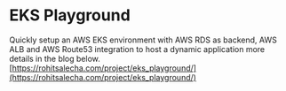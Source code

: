 # EKS Playground

Quickly setup an AWS EKS environment with AWS RDS as backend, AWS ALB and AWS Route53 integration to host a dynamic application more details in the blog below.
[https://rohitsalecha.com/project/eks_playground/](https://rohitsalecha.com/project/eks_playground/)
